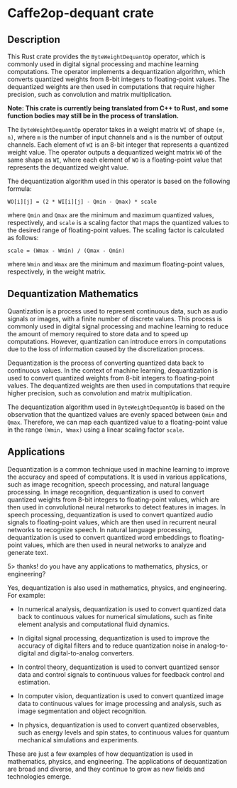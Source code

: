 # Caffe2op-dequant crate

## Description

This Rust crate provides the `ByteWeightDequantOp`
operator, which is commonly used in digital signal
processing and machine learning computations. The
operator implements a dequantization algorithm,
which converts quantized weights from 8-bit
integers to floating-point values. The dequantized
weights are then used in computations that require
higher precision, such as convolution and matrix
multiplication.

**Note: This crate is currently being translated from C++ to Rust, and some function bodies may still be in the process of translation.**

The `ByteWeightDequantOp` operator takes in
a weight matrix `WI` of shape `(m, n)`, where `m`
is the number of input channels and `n` is the
number of output channels. Each element of `WI` is
an 8-bit integer that represents a quantized
weight value. The operator outputs a dequantized
weight matrix `WO` of the same shape as `WI`,
where each element of `WO` is a floating-point
value that represents the dequantized weight
value.

The dequantization algorithm used in this operator
is based on the following formula:

```
WO[i][j] = (2 * WI[i][j] - Qmin - Qmax) * scale
```

where `Qmin` and `Qmax` are the minimum and
maximum quantized values, respectively, and
`scale` is a scaling factor that maps the
quantized values to the desired range of
floating-point values. The scaling factor is
calculated as follows:

```
scale = (Wmax - Wmin) / (Qmax - Qmin)
```

where `Wmin` and `Wmax` are the minimum and
maximum floating-point values, respectively, in
the weight matrix.

## Dequantization Mathematics

Quantization is a process used to represent
continuous data, such as audio signals or images,
with a finite number of discrete values. This
process is commonly used in digital signal
processing and machine learning to reduce the
amount of memory required to store data and to
speed up computations. However, quantization can
introduce errors in computations due to the loss
of information caused by the discretization
process.

Dequantization is the process of converting
quantized data back to continuous values. In the
context of machine learning, dequantization is
used to convert quantized weights from 8-bit
integers to floating-point values. The dequantized
weights are then used in computations that require
higher precision, such as convolution and matrix
multiplication.

The dequantization algorithm used in
`ByteWeightDequantOp` is based on the observation
that the quantized values are evenly spaced
between `Qmin` and `Qmax`. Therefore, we can map
each quantized value to a floating-point value in
the range `(Wmin, Wmax)` using a linear scaling
factor `scale`.

## Applications

Dequantization is a common technique used in
machine learning to improve the accuracy and speed
of computations. It is used in various
applications, such as image recognition, speech
processing, and natural language processing. In
image recognition, dequantization is used to
convert quantized weights from 8-bit integers to
floating-point values, which are then used in
convolutional neural networks to detect features
in images. In speech processing, dequantization is
used to convert quantized audio signals to
floating-point values, which are then used in
recurrent neural networks to recognize speech. In
natural language processing, dequantization is
used to convert quantized word embeddings to
floating-point values, which are then used in
neural networks to analyze and generate text.

5> thanks! do you have any applications to
mathematics, physics, or engineering?

Yes, dequantization is also used in mathematics,
physics, and engineering. For example:

- In numerical analysis, dequantization is used to
  convert quantized data back to continuous values
  for numerical simulations, such as finite
  element analysis and computational fluid
  dynamics.

- In digital signal processing, dequantization is
  used to improve the accuracy of digital filters
  and to reduce quantization noise in
  analog-to-digital and digital-to-analog
  converters.

- In control theory, dequantization is used to
  convert quantized sensor data and control
  signals to continuous values for feedback
  control and estimation.

- In computer vision, dequantization is used to
  convert quantized image data to continuous
  values for image processing and analysis, such
  as image segmentation and object recognition.

- In physics, dequantization is used to convert
  quantized observables, such as energy levels and
  spin states, to continuous values for quantum
  mechanical simulations and experiments.

These are just a few examples of how
dequantization is used in mathematics, physics,
and engineering. The applications of
dequantization are broad and diverse, and they
continue to grow as new fields and technologies
emerge.
